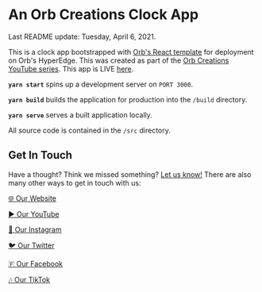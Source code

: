 # An Orb Creations Clock App

Last README update: Tuesday, April 6, 2021.

This is a clock app bootstrapped with [Orb's React template](https://github.orbclouds.com?id=606b4f28d416365a7d038767&to=606019a808e440587e87d7c5) for deployment on Orb's HyperEdge. This was created as part of the [Orb Creations YouTube series](https://yt.orbclouds.com?id=606b4f28d416365a7d038767&to=6061d2708e440587e87d7c6).
This app is LIVE [here](https://app.orbclouds.com?id=606b4f28d416365a7d038767&to=606b4f36d416365a7d038768).

**`yarn start`** spins up a development server on `PORT 3000`.

**`yarn build`** builds the application for production into the `/build` directory.

**`yarn serve`** serves a built application locally.

All source code is contained in the `/src` directory.

## Get In Touch

Have a thought? Think we missed something? [Let us know!](https://www.orbclouds.com/get-in-touch?id=606b4f28d416365a7d038767) There are also many other ways to get in touch with us:

[🌐 Our Website](https://www.orbclouds.com?id=606b4f28d416365a7d038767)

[▶️ Our YouTube](https://yt.orbclouds.com?id=606b4f28d416365a7d038767)

[📸 Our Instagram](https://ig.orbclouds.com?id=606b4f28d416365a7d038767)

[🐦 Our Twitter](https://twitter.orbclouds.com?id=606b4f28d416365a7d038767)

[🇫 Our Facebook](https://fb.orbclouds.comid=606b4f28d416365a7d038767)

[🎶 Our TikTok](https://tiktok.orbclouds.com?id=606b4f28d416365a7d038767)
